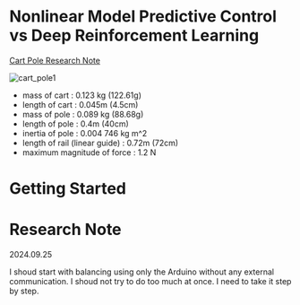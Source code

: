 # Nonlinear Model Predictive Control vs Deep Reinforcement Learning

[Cart Pole Research Note](https://wontothree.github.io/cartpole)

![cart_pole1](https://github.com/user-attachments/assets/0118e565-fe6b-40f5-a51b-683e93653d1d)

- mass of cart : 0.123 kg (122.61g)
- length of cart : 0.045m (4.5cm)
- mass of pole : 0.089 kg (88.68g)
- length of pole : 0.4m (40cm)
- inertia of pole : 0.004 746 kg m^2
- length of rail (linear guide) : 0.72m (72cm)
- maximum magnitude of force : 1.2 N

# Getting Started

# Research Note

2024.09.25

I shoud start with balancing using only the Arduino without any external communication. I shoud not try to do too much at once. I need to take it step by step.
